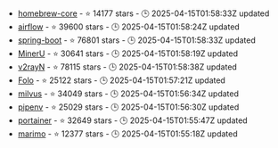 - [homebrew-core](https://github.com/Homebrew/homebrew-core) - ⭐ 14177 stars - 🕒 2025-04-15T01:58:33Z updated
- [airflow](https://github.com/apache/airflow) - ⭐ 39600 stars - 🕒 2025-04-15T01:58:24Z updated
- [spring-boot](https://github.com/spring-projects/spring-boot) - ⭐ 76801 stars - 🕒 2025-04-15T01:58:33Z updated
- [MinerU](https://github.com/opendatalab/MinerU) - ⭐ 30641 stars - 🕒 2025-04-15T01:58:19Z updated
- [v2rayN](https://github.com/2dust/v2rayN) - ⭐ 78115 stars - 🕒 2025-04-15T01:58:38Z updated
- [Folo](https://github.com/RSSNext/Folo) - ⭐ 25122 stars - 🕒 2025-04-15T01:57:21Z updated
- [milvus](https://github.com/milvus-io/milvus) - ⭐ 34049 stars - 🕒 2025-04-15T01:56:34Z updated
- [pipenv](https://github.com/pypa/pipenv) - ⭐ 25029 stars - 🕒 2025-04-15T01:56:30Z updated
- [portainer](https://github.com/portainer/portainer) - ⭐ 32649 stars - 🕒 2025-04-15T01:55:47Z updated
- [marimo](https://github.com/marimo-team/marimo) - ⭐ 12377 stars - 🕒 2025-04-15T01:55:18Z updated
